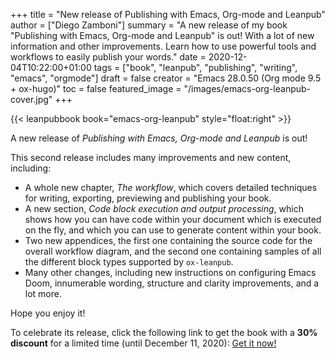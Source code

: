 +++
title = "New release of Publishing with Emacs, Org-mode and Leanpub"
author = ["Diego Zamboni"]
summary = "A new release of my book \"Publishing with Emacs, Org-mode and Leanpub\" is out! With a lot of new information and other improvements. Learn how to use powerful tools and workflows to easily publish your words."
date = 2020-12-04T10:22:00+01:00
tags = ["book", "leanpub", "publishing", "writing", "emacs", "orgmode"]
draft = false
creator = "Emacs 28.0.50 (Org mode 9.5 + ox-hugo)"
toc = false
featured_image = "/images/emacs-org-leanpub-cover.jpg"
+++

{{< leanpubbook book="emacs-org-leanpub" style="float:right" >}}

A new release of _Publishing with Emacs, Org-mode and Leanpub_ is out!

This second release includes many improvements and new content, including:

-   A whole new chapter, _The workflow_, which covers detailed techniques for writing, exporting, previewing and publishing your book.
-   A new section, _Code block execution and output processing_, which shows how you can have code within your document which is executed on the fly, and which you can use to generate content within your book.
-   Two new appendices, the first one containing the source code for the overall workflow diagram, and the second one containing samples of all the different block types supported by `ox-leanpub`.
-   Many other changes, including new instructions on configuring Emacs Doom, innumerable wording, structure and clarity improvements, and a lot more.

Hope you enjoy it!

To celebrate its release, click the following link to get the book with a **30% discount** for a limited time (until December 11, 2020): [Get it now!](https://leanpub.com/emacs-org-leanpub/c/Dec2020release)
